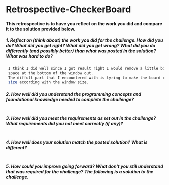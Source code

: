 # Retrospective-CheckerBoard

#### This retrospective is to have you reflect on the work you did and compare it to the solution provided below.

##### 1. Reflect on (think about) the work you did for the challenge. How did you do? What did you get right? What did you get wrong? What did you do differently (and possibly better) than what was posted in the solution? What was hard to do?
```sh
 I think I did well since I got result right I would remove a little bit of extra 
 space at the bottom of the window out. 
 The diffult part that I encountered with is tyring to make the board changing the 
 size according with the window size.
```

##### 2. How well did you understand the programming concepts and foundational knowledge needed to complete the challenge?
```sh

```

##### 3. How well did you meet the requirements as set out in the challenge? What requirements did you not meet correctly (if any)?
```sh
```

##### 4. How well does your solution match the posted solution? What is different?
```sh
```

##### 5. How could you improve going forward? What don't you still understand that was required for the challenge? The following is a solution to the challenge.
```sh
```
